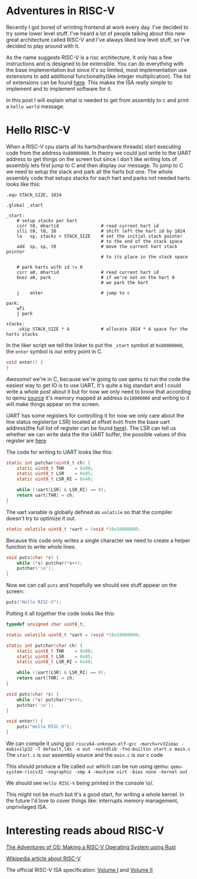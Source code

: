 Adventures in RISC-V
=

Recently I got bored of wrinting frontend at work every day. I've decided to try some lower level stuff.
I've heard a lot of people talking about this new great architecture called RISC-V and I've always liked low level stuff, so I've decided to play around with it.

As the name suggests RISC-V is a risc architecture, It only has a few instructions and is designed to be extensible. You can do everything with the base implementation but since it's so limited, most implementation use extensions to add additional functionality(like integer multiplication). The list of extensions can be found [here](https://en.wikipedia.org/wiki/RISC-V#Design). This makes the ISA really simple to implement and to implement software for it.

In this post I will explain what is needed to get from assembly to c and print a `hello world` message.

Hello RISC-V
==

When a RISC-V cpu starts all its harts(hardware threads) start executing code from the address `0x80000000`. In theory we could just write to the UART address to get things on the screen but since I don't like writing lots of assembly lets first jump to C and then display our message. To jump to C we need to setup the stack and park all the harts but one. The whole assembly code that setups stacks for each hart and parks not needed harts looks like this:

```assembly
.equ STACK_SIZE, 1024

.global _start

_start:
    # setup stacks per hart
    csrr t0, mhartid                # read current hart id
    slli t0, t0, 10                 # shift left the hart id by 1024
    la   sp, stacks + STACK_SIZE    # set the initial stack pointer 
                                    # to the end of the stack space
    add  sp, sp, t0                 # move the current hart stack pointer
                                    # to its place in the stack space

    # park harts with id != 0
    csrr a0, mhartid                # read current hart id
    bnez a0, park                   # if we're not on the hart 0
                                    # we park the hart

    j    enter                      # jump to c

park:
    wfi
    j park

stacks:
    .skip STACK_SIZE * 4            # allocate 1024 * 4 space for the harts stacks
```

In the liker script we tell the linker to put the `_start` symbol at `0x80000000`, the `enter` symbol is our entry point in C.

```c
void enter() {
}
```

*Awesome!* we're in C, because we're going to use qemu to run the code the easiest way to get IO is to use UART, It's quite a big standart and I could write a whole post about it but for now we only need to know that according to qemu [source](https://github.com/qemu/qemu/blob/master/hw/riscv/virt.c#L64) it's memory mapped at address `0x10000000` and writing to it will make things appear on the screen. 

UART has some registers for controlling it for now we only care about the line status register(or LSR) located at offset `0x05` from the base uart address(the full list of register can be found [here](https://en.wikibooks.org/wiki/Serial_Programming/8250_UART_Programming#UART_Registers)).
The LSR can tell us whether we can write data the the UART buffer, the possible values of this register are [here](https://en.wikibooks.org/wiki/Serial_Programming/8250_UART_Programming#Line_Status_Register)

The code for writing to UART looks like this:
```c
static int putchar(uint8_t ch) {
    static uint8_t THR    = 0x00;
    static uint8_t LSR    = 0x05;
    static uint8_t LSR_RI = 0x40;

    while ((uart[LSR] & LSR_RI) == 0);
    return uart[THR] = ch;
}
```
The uart variable is globally defined as `volatile` so that the compiler doesn't try to optimize it out.
```c
static volatile uint8_t *uart = (void *)0x10000000;
```

Because this code only writes a single character we need to create a helper function to write whole lines.
```c
void puts(char *s) {
    while (*s) putchar(*s++);
    putchar('\n');
}
```

Now we can call `puts` and hopefully we should see stuff appear on the screen:
```c
puts("Hello RISC-V");
```

Putting it all together the code looks like this:
```c
typedef unsigned char uint8_t;

static volatile uint8_t *uart = (void *)0x10000000;

static int putchar(char ch) {
    static uint8_t THR    = 0x00;
    static uint8_t LSR    = 0x05;
    static uint8_t LSR_RI = 0x40;

    while ((uart[LSR] & LSR_RI) == 0);
    return uart[THR] = ch;
}

void puts(char *s) {
    while (*s) putchar(*s++);
    putchar('\n');
}

void enter() {
    puts("Hello RISC-V");
}
```

We can compile it using gcc `riscv64-unknown-elf-gcc -march=rv32imac -mabi=ilp32 -T default.lds -o out -nostdlib -fno-builtin start.s main.c`
The `start.s` is our assembly source and the `main.c` is our c code

This should produce a file called `out` which can be run using qemu: `qemu-system-riscv32 -nographic -smp 4 -machine virt -bios none -kernel out`

We should see `Hello RISC-V` being printed in the console \o/.

This might not be much but It's a good start, for writing a whole kernel. In the future I'd love to cover things like: interrupts memory management, unprivilaged ISA.

Interesting  reads aboud RISC-V
==

[The Adventures of OS: Making a RISC-V Operating System using Rust](https://osblog.stephenmarz.com/index.html)

[Wikipedia article about RISC-V](https://en.wikipedia.org/wiki/RISC-V)

The official RISC-V ISA specification: [Volume I](https://riscv.org/wp-content/plugins/pdf-viewer/stable/web/viewer.html?file=https://content.riscv.org/wp-content/uploads/2019/12/riscv-spec-20191213.pdf) and [Volume II](https://riscv.org/wp-content/plugins/pdf-viewer/stable/web/viewer.html?file=https://content.riscv.org/wp-content/uploads/2019/08/riscv-privileged-20190608-1.pdf)
